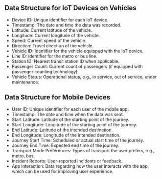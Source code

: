 ## Data Structure for IoT Devices on Vehicles

- Device ID: Unique identifier for each IoT device.
- Timestamp: The date and time the data was recorded.
- Latitude: Current latitude of the vehicle.
- Longitude: Current longitude of the vehicle.
- Speed: Current speed of the vehicle.
- Direction: Travel direction of the vehicle.
- Vehicle ID: Identifier for the vehicle equipped with the IoT device.
- Line ID: Identifier for the metro or bus line.
- Station ID: Nearest transit station ID when applicable.
- Passenger Count: Current count of passengers (if equipped with passenger counting technology).
- Vehicle Status: Operational status, e.g., in service, out of service, under maintenance.

## Data Structure for Mobile Devices
- User ID: Unique identifier for each user of the mobile app.
- Timestamp: The date and time when the data was sent.
- Start Latitude: Latitude of the starting point of the journey.
- Start Longitude: Longitude of the starting point of the journey.
- End Latitude: Latitude of the intended destination.
- End Longitude: Longitude of the intended destination.
- Journey Start Time: Scheduled or actual start time of the journey.
- Journey End Time: Expected end time of the journey.
- Transport Mode Preferences: Types of transport the user prefers, e.g., metro, bus.
- Incident Reports: User-reported incidents or feedback.
- App Interaction: Data regarding how the user interacts with the app, which can be used for improving user experience.
